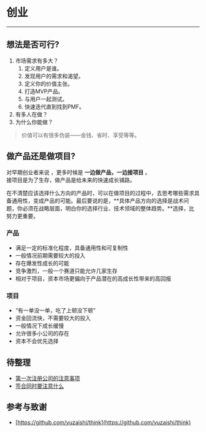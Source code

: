 # 创业

---

## 想法是否可行?

1. 市场需求有多大？
   1. 定义用户是谁。
   2. 发现用户的需求和渴望。
   3. 定义你的价值主张。
   4. 打造MVP产品。
   5. 与用户一起测试。
   6. 快速迭代直到找到PMF。
2. 有多人在做？
3. 为什么你能做？

> 价值可以有很多伪装——金钱、省时、享受等等。

## 做产品还是做项目?

对早期创业者来说 ，更多时候是 **一边做产品，一边接项目** 。  
接项目是为了生存，做产品是给未来的快速成长铺路。

在不清楚应该选择什么方向的产品时，可以在做项目的过程中，去思考哪些需求具备通用性，变成产品的可能。最后要说的是，**具体产品方向的选择是战术问题，你必须在战略层面，明白你的选择行业、技术领域的整体趋势。**选择，比努力更重要。

### 产品

* 满足一定的标准化程度，具备通用性和可复制性
* 一般情况前期需要较大的投入
* 存在爆发性成长的可能
* 竞争激烈，一般一个赛道只能允许几家生存
* 相对于项目，资本市场更偏向于产品潜在的高成长性带来的高回报

### 项目

* “有一单没一单，吃了上顿没下顿”
* 资金回流快，不需要较大的投入
* 一般情况下成长缓慢
* 允许很多小公司的存在
* 资本不会优先选择

## 待整理

* [第一次注册公司的注意事项](https://github.com/yuzaishi/think/blob/master/2-%E7%AC%AC%E4%B8%80%E6%AC%A1%E6%B3%A8%E5%86%8C%E5%85%AC%E5%8F%B8%E7%9A%84%E6%B3%A8%E6%84%8F%E4%BA%8B%E9%A1%B9.md)
* [签合同时要注意什么](https://github.com/yuzaishi/think/blob/master/3-%E7%AD%BE%E5%90%88%E5%90%8C%E6%97%B6%E8%A6%81%E6%B3%A8%E6%84%8F%E4%BB%80%E4%B9%88.md)

## 参考与致谢

* [https://github.com/yuzaishi/think](https://github.com/yuzaishi/think)



